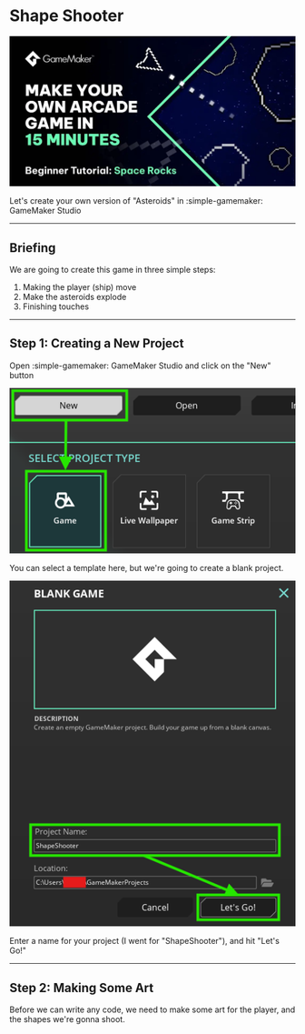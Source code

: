 # Shape Shooter

![Banner Art](hero.webp)

Let's create your own version of "Asteroids" in :simple-gamemaker: GameMaker Studio

---

## Briefing

We are going to create this game in three simple steps:

1. Making the player (ship) move
2. Make the asteroids explode
3. Finishing touches

---

## Step 1: Creating a New Project

Open :simple-gamemaker: GameMaker Studio and click on the "New" button

![New Button and Blank Project](img/step1-1.png)

You can select a template here, but we're going to create a blank project.

![Creating a Blank Project](img/step1-2.png)

Enter a name for your project (I went for "ShapeShooter"), and hit "Let's Go!"

---

## Step 2: Making Some Art

Before we can write any code, we need to make some art for the player, and the shapes we're gonna shoot.
